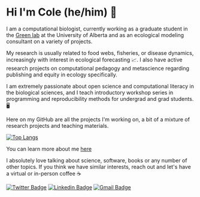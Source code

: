 # Hi I'm Cole (he/him) 👋 

I am a computational biologist, currently working as a graduate student in the [Green lab](https://greenlab.ca/) at the University of Alberta and as an ecological modeling consultant on a variety of projects. 

My research is usually related to food webs, fisheries, or disease dynamics, increasingly with interest in ecological forecasting 📈. I also have active research projects on computational pedagogy and metascience regarding publishing and equity in ecology specifically. 

I am extremely passionate about open science and computational literacy in the biological sciences, and I teach introductory workshop series in programming and reproducibility methods for undergrad and grad students. 🖥️

Here on my GitHub are all the projects I'm working on, a bit of a mixture of research projects and teaching materials. 

[![Top Langs](https://github-readme-stats.vercel.app/api/top-langs/?username=colebrookson&layout=compact&theme=radical&langs_count=10)](https://github.com/anuraghazra/github-readme-stats)

You can learn more about me [here](https://colebrookson.com)

I absolutely love talking about science, software, books or any number of other topics. If you think we have similar interests, reach out and let's have a virtual or in-person coffee :coffee:

[![Twitter Badge](https://img.shields.io/badge/-@cole_brookson-1ca0f1?style=flat-square&labelColor=1ca0f1&logo=twitter&logoColor=white&link=https://twitter.com/cole_brookson)](https://twitter.com/cole_brookson) [![Linkedin Badge](https://img.shields.io/badge/-colebrookson-blue?style=flat-square&logo=Linkedin&logoColor=white&link=https://www.linkedin.com/in/cole-brookson/)](https://www.linkedin.com/in/cole-brookson/) [![Gmail Badge](https://img.shields.io/badge/-cole.brookson@gmail.com-c14438?style=flat-square&logo=gmail&logoColor=white&link=mailto:cole.brookson@gmail.com)](mailto:cole.brookson@gmail.com.com) 
